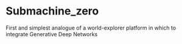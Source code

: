 # Submachine_zero
First and simplest analogue of a world-explorer platform in which to integrate Generative Deep Networks
